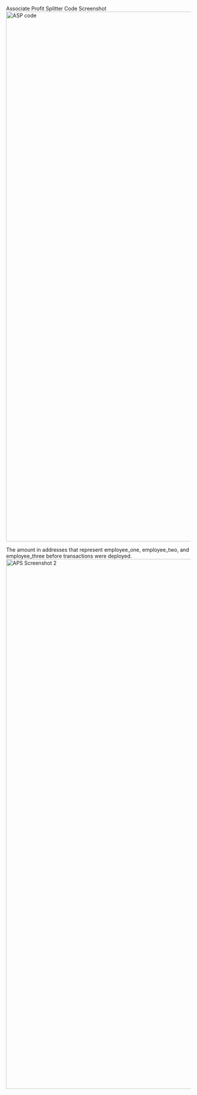 Associate Profit Splitter Code Screenshot 
<img width="1440" alt="ASP code" src="https://user-images.githubusercontent.com/87285522/145937967-57475cff-e7a9-4d37-8a01-cb56d5909912.png">

The amount in addresses that represent employee_one, employee_two, and employee_three before transactions were deployed. 
<img width="1440" alt="APS Screenshot 2" src="https://user-images.githubusercontent.com/87285522/145939129-48fad285-293f-42cc-91bb-63ed26707f36.png">

